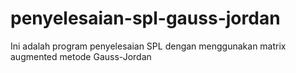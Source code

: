 # penyelesaian-spl-gauss-jordan
Ini adalah program penyelesaian SPL dengan menggunakan matrix augmented metode Gauss-Jordan
